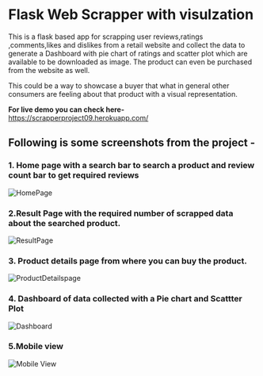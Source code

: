 # Flask Web Scrapper with visulzation

This is a flask based app for scrapping user reviews,ratings ,comments,likes and dislikes  from a retail website and collect the data to 
generate a Dashboard with pie chart of ratings and scatter plot which are available to be downloaded as image.
The product can even be purchased from the website as well.

This could be a way to showcase a buyer that what in general other consumers are feeling about that product
with a visual representation.

**For live demo you can check here-**  https://scrapperproject09.herokuapp.com/

## Following is some screenshots from the project -
### 1. Home page with a search bar to search a product and  review count bar to get required reviews 

![HomePage](https://user-images.githubusercontent.com/65813824/116479600-8cc53b80-a89d-11eb-85b6-b0cd77d90bf3.png)

### 2.Result Page with the required number of scrapped data about the searched product.

![ResultPage](https://user-images.githubusercontent.com/65813824/116479931-15dc7280-a89e-11eb-8c48-b6ebce6f0fff.png)

### 3. Product details page from where you can buy the product.

![ProductDetailspage](https://user-images.githubusercontent.com/65813824/116480145-6653d000-a89e-11eb-9620-9d55c7a3e71b.png)
 
### 4. Dashboard of data collected with a Pie chart and Scattter Plot

![Dashboard](https://user-images.githubusercontent.com/65813824/116480288-ad41c580-a89e-11eb-94f5-5c68984bd226.png)

### 5.Mobile view 
![Mobile View](https://user-images.githubusercontent.com/65813824/116480789-9cde1a80-a89f-11eb-80cb-78d0679fc60d.jpg)


